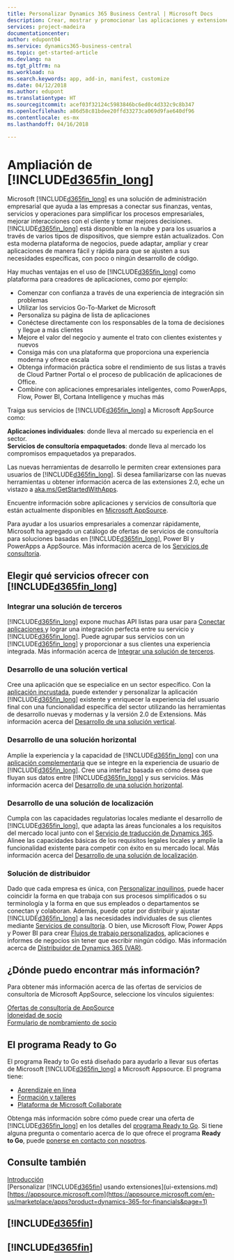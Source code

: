 ```yaml
---
title: Personalizar Dynamics 365 Business Central | Microsoft Docs
description: Crear, mostrar y promocionar las aplicaciones y extensiones de Business Central.
services: project-madeira
documentationcenter: 
author: edupont04
ms.service: dynamics365-business-central
ms.topic: get-started-article
ms.devlang: na
ms.tgt_pltfrm: na
ms.workload: na
ms.search.keywords: app, add-in, manifest, customize
ms.date: 04/12/2018
ms.author: edupont
ms.translationtype: HT
ms.sourcegitcommit: acef03f32124c5983846bc6ed0c4d332c9c8b347
ms.openlocfilehash: a86d58c81bdee20ffd33273ca069d9fae640df96
ms.contentlocale: es-mx
ms.lasthandoff: 04/16/2018

---
```

# <a name="extending-included365finlongincludesd365finlongmdmd"></a>Ampliación de [!INCLUDE[d365fin_long](includes/d365fin_long_md.md)]
Microsoft [!INCLUDE[d365fin_long](includes/d365fin_long_md.md)] es una solución de administración empresarial que ayuda a las empresas a conectar sus finanzas, ventas, servicios y operaciones para simplificar los procesos empresariales, mejorar interacciones con el cliente y tomar mejores decisiones. [!INCLUDE[d365fin_long](includes/d365fin_long_md.md)] está disponible en la nube y para los usuarios a través de varios tipos de dispositivos, que siempre están actualizados. Con esta moderna plataforma de negocios, puede adaptar, ampliar y crear aplicaciones de manera fácil y rápida para que se ajusten a sus necesidades específicas, con poco o ningún desarrollo de código.  

Hay muchas ventajas en el uso de [!INCLUDE[d365fin_long](includes/d365fin_long_md.md)] como plataforma para creadores de aplicaciones, como por ejemplo:

* Comenzar con confianza a través de una experiencia de integración sin problemas 
* Utilizar los servicios Go-To-Market de Microsoft
* Personaliza su página de lista de aplicaciones 
* Conéctese directamente con los responsables de la toma de decisiones y llegue a más clientes
* Mejore el valor del negocio y aumente el trato con clientes existentes y nuevos
* Consiga más con una plataforma que proporciona una experiencia moderna y ofrece escala  
* Obtenga información práctica sobre el rendimiento de sus listas a través de Cloud Partner Portal o el proceso de publicación de aplicaciones de Office.
* Combine con aplicaciones empresariales inteligentes, como PowerApps, Flow, Power BI, Cortana Intelligence y muchas más  

Traiga sus servicios de [!INCLUDE[d365fin_long](includes/d365fin_long_md.md)] a Microsoft AppSource como: 

**Aplicaciones individuales**: donde lleva al mercado su experiencia en el sector.  
**Servicios de consultoría empaquetados**: donde lleva al mercado los compromisos empaquetados ya preparados.

Las nuevas herramientas de desarrollo le permiten crear extensiones para usuarios de [!INCLUDE[d365fin_long](includes/d365fin_long_md.md)]. Si desea familiarizarse con las nuevas herramientas u obtener información acerca de las extensiones 2.0, eche un vistazo a [aka.ms/GetStartedWithApps](http://aka.ms/GetStartedWithApps).  

Encuentre información sobre aplicaciones y servicios de consultoría que están actualmente disponibles en [Microsoft AppSource](https://appsource.microsoft.com/en-us/marketplace/consulting-services?country=US&page=1).

Para ayudar a los usuarios empresariales a comenzar rápidamente, Microsoft ha agregado un catálogo de ofertas de servicios de consultoría para soluciones basadas en [!INCLUDE[d365fin_long](includes/d365fin_long_md.md)], Power BI y PowerApps a AppSource. Más información acerca de los [Servicios de consultoría](/dynamics-nav/developer/readiness/readiness-consulting).

## <a name="choosing-which-services-to-offer-with-included365finlongincludesd365finlongmdmd"></a>Elegir qué servicios ofrecer con [!INCLUDE[d365fin_long](includes/d365fin_long_md.md)] 

### <a name="integrate-a-3rd-party-solution"></a>Integrar una solución de terceros
[!INCLUDE[d365fin_long](includes/d365fin_long_md.md)] expone muchas API listas para usar para [Conectar aplicaciones ](/dynamics365/business-central/dev-itpro/developer/readiness/readiness-connect-apps) y lograr una integración perfecta entre su servicio y [!INCLUDE[d365fin_long](includes/d365fin_long_md.md)]. Puede agrupar sus servicios con un [!INCLUDE[d365fin_long](includes/d365fin_long_md.md)] y proporcionar a sus clientes una experiencia integrada. Más información acerca de [Integrar una solución de terceros](/dynamics365/business-central/dev-itpro/developer/readiness/readiness-thirdparty-solution).

### <a name="development-of-a-vertical-solution"></a>Desarrollo de una solución vertical
Cree una aplicación que se especialice en un sector específico. Con la [aplicación incrustada](/dynamics365/business-central/dev-itpro/developer/readiness/readiness-embed-apps), puede extender y personalizar la aplicación [!INCLUDE[d365fin_long](includes/d365fin_long_md.md)] existente y enriquecer la experiencia del usuario final con una funcionalidad específica del sector utilizando las herramientas de desarrollo nuevas y modernas y la versión 2.0 de Extensions. Más información acerca del [Desarrollo de una solución vertical](/dynamics365/business-central/dev-itpro/developer/readiness/readiness-develop-vertical).

### <a name="development-of-a-horizontal-solution"></a>Desarrollo de una solución horizontal
Amplíe la experiencia y la capacidad de [!INCLUDE[d365fin_long](includes/d365fin_long_md.md)] con una [aplicación complementaria](/dynamics365/business-central/dev-itpro/developer/readiness/readiness-add-on-apps) que se integre en la experiencia de usuario de [!INCLUDE[d365fin_long](includes/d365fin_long_md.md)]. Cree una interfaz basada en cómo desea que fluyan sus datos entre [!INCLUDE[d365fin_long](includes/d365fin_long_md.md)] y sus servicios. Más información acerca del [Desarrollo de una solución horizontal](/dynamics365/business-central/dev-itpro/developer/readiness/readiness-develop-horizontal). 

### <a name="development-of-a-localization-solution"></a>Desarrollo de una solución de localización
Cumpla con las capacidades regulatorias locales mediante el desarrollo de [!INCLUDE[d365fin_long](includes/d365fin_long_md.md)], que adapta las áreas funcionales a los requisitos del mercado local junto con el [Servicio de traducción de Dynamics 365](/dynamics365/unified-operations/dev-itpro/lifecycle-services/translation-service-overview). Alinee las capacidades básicas de los requisitos legales locales y amplíe la funcionalidad existente para competir con éxito en su mercado local. Más información acerca del [Desarrollo de una solución de localización](/dynamics365/business-central/dev-itpro/developer/readiness/readiness-develop-localization).

### <a name="reseller-solution"></a>Solución de distribuidor
Dado que cada empresa es única, con [Personalizar inquilinos](/dynamics-nav/developer/readiness/readiness-customizing-tenants), puede hacer coincidir la forma en que trabaja con sus procesos simplificados o su terminología y la forma en que sus empleados o departamentos se conectan y colaboran. Además, puede optar por distribuir y ajustar [!INCLUDE[d365fin_long](includes/d365fin_long_md.md)] a las necesidades individuales de sus clientes mediante [Servicios de consultoría](/dynamics-nav/developer/readiness/readiness-consulting). O bien, use Microsoft Flow, Power Apps y Power BI para crear [Flujos de trabajo personalizados](/dynamics-nav/developer/readiness/readiness-no-code), aplicaciones e informes de negocios sin tener que escribir ningún código. Más información acerca de [Distribuidor de Dynamics 365 (VAR)](/dynamics365/business-central/dev-itpro/developer/readiness/readiness-reseller). 

## <a name="where-do-i-learn-more"></a>¿Dónde puedo encontrar más información?
Para obtener más información acerca de las ofertas de servicios de consultoría de Microsoft AppSource, seleccione los vínculos siguientes: 

[Ofertas de consultoría de AppSource](https://appsource.microsoft.com/en-us/marketplace/consulting-services?country=US&page=1)  
[Idoneidad de socio](https://smp-cdn-prod.azureedge.net/documents/Microsoft%20AppSource%20Partner%20Listing%20Guidelines.pdf)  
[Formulario de nombramiento de socio](https://appsource.microsoft.com/en-us/partners/list-consulting-service)  

## <a name="the-ready-to-go-program"></a>El programa Ready to Go
El programa Ready to Go está diseñado para ayudarlo a llevar sus ofertas de Microsoft [!INCLUDE[d365fin_long](includes/d365fin_long_md.md)] a Microsoft Appsource. El programa tiene: 

- [Aprendizaje en línea](http://aka.ms/ReadyToGoOnlineLearning)
- [Formación y talleres](/dynamics365/business-central/dev-itpro/developer/readiness/readiness-ready-to-go#the-ready-to-go-coaching)
- [Plataforma de Microsoft Collaborate](http://aka.ms/Collaborate)

Obtenga más información sobre cómo puede crear una oferta de [!INCLUDE[d365fin_long](includes/d365fin_long_md.md)] en los detalles del [programa Ready to Go](/dynamics365/business-central/dev-itpro/developer/readiness/readiness-ready-to-go). Si tiene alguna pregunta o comentario acerca de lo que ofrece el programa **Ready to Go**, puede [ponerse en contacto con nosotros](mailto:dyn365bep@microsoft.com). 

## <a name="see-also"></a>Consulte también
[Introducción](product-get-started.md)  
[Personalizar [!INCLUDE[d365fin](includes/d365fin_md.md)] usando extensiones](ui-extensions.md)  
[https://appsource.microsoft.com](https://appsource.microsoft.com/en-us/marketplace/apps?product=dynamics-365-for-financials&page=1)  

## [!INCLUDE[d365fin](includes/free_trial_md.md)]  
## [!INCLUDE[d365fin](includes/training_link_md.md)]

